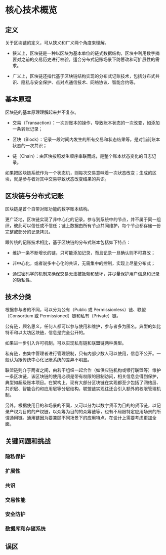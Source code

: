 
# 核心技术概览

## 定义

关于区块链的定义，可从狭义和广义两个角度来理解。

- 狭义上，区块链是一种以区块为基本单位的链式数据结构，区块中利用数字摘要对之前的交易历史进行校验，适合分布式记账场景下防篡改和可扩展性的需求。

- 广义上，区块链还指代基于区块链结构实现的分布式记账技术，包括分布式共识、隐私与安全保护、点对点通信技术、网络协议、智能合约等。





## 基本原理


区块链的基本原理理解起来并不复杂。

- 交易（Transaction）：一次对账本的操作，导致账本状态的一次改变，如添加一条转账记录；

- 区块（Block）：记录一段时间内发生的所有交易和状态结果等，是对当前账本状态的一次共识；

- 链（Chain）：由区块按照发生顺序串联而成，是整个账本状态变化的日志记录。

如果把区块链系统作为一个状态机，则每次交易意味着一次状态改变；生成的区块，就是参与者对其中交易导致状态改变结果的共识。


## 区块链与分布式记账


区块链是首个自带对账功能的数字账本结构。

更广泛地，区块链实现了非中心化的记录。参与到系统中的节点，并不属于同一组织，彼此可以信任或不信任；链上数据由所有节点共同维护，每个节点都存储一份完整或部分的记录拷贝。

跟传统的记账技术相比，基于区块链的分布式账本包括如下特点：

- 维护一条不断增长的链，只可能添加记录，而且记录一旦确认则不可篡改；

- 非中心化，或者说多中心化的共识，无需集中的控制，实现上尽量分布式；

- 通过密码学的机制来确保交易无法被抵赖和破坏，并尽量保护用户信息和记录的隐私性。


## 技术分类
根据参与者的不同，可以分为公有（Public 或 Permissionless）链、联盟（Consortium 或 Permissioned）链和私有（Private）链。

公有链，顾名思义，任何人都可以参与使用和维护，参与者多为匿名。典型的如比特币和以太坊区块链，信息是完全公开的。

如果进一步引入许可机制，可以实现私有链和联盟链两种类型。

私有链，由集中管理者进行管理限制，只有内部少数人可以使用，信息不公开。一般认为跟传统中心化记账系统的差异不明显。

联盟链则介于两者之间，由若干组织一起合作（如供应链机构或银行联盟等）维护一条区块链，该区块链的使用必须是带有权限的限制访问，相关信息会得到保护，典型如超级账本项目。在架构上，现有大部分区块链在实现都至少包括了网络层、共识层、智能合约和应用层等分层结构，联盟链实现往还会引入额外的权限管理机制。




另外，根据使用目的和场景的不同，又可以分为以数字货币为目的的货币链，以记录产权为目的的产权链，以众筹为目的的众筹链等，也有不局限特定应用场景的所谓通用链。通用链因为要兼顾不同场景下的应用特点，在设计上需要考虑更加全面。


## 关键问题和挑战
### 隐私保护
### 扩展性
### 共识
### 交易性能
### 安全防护
### 数据库和存储系统



## 误区

